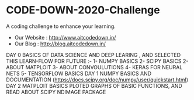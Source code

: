 
# CODE-DOWN-2020-Challenge
A coding challenge to enhance your learning. <br>
 - Our Website : http://www.aitcodedown.in/ <br>
 - Our Blog : http://blog.aitcodedown.in/

DAY 0 BASICS OF DATA SCIENCE AND DEEP LEARING , AND SELECTED THIS LEARN-FLOW FOR FUTURE :-
      1- NUMPY BASICS
      2- SCIPY BASICS 
      2- ABOUT MATPLOIT
      3- ABOUT CONVOULUTIONS
      4- KERAS FOR NEURAL NETS
      5- TENSORFLOW BASICS
DAY 1 NUMPY BASICS AND DOCUMENTATION (https://docs.scipy.org/doc/numpy/user/quickstart.html)
DAY 2 MATPLOIT BASICS PLOTED GRAPHS OF BASIC FUNCTIONS, AND READ ABOUT SCIPY NDIMAGE PACKAGE

      
